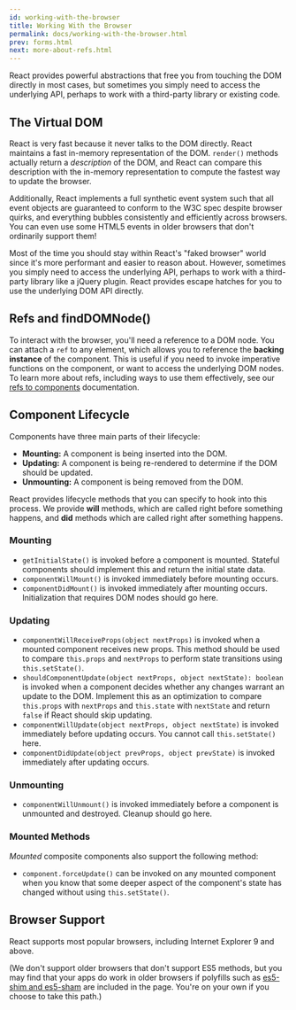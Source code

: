 ```yaml
---
id: working-with-the-browser
title: Working With the Browser
permalink: docs/working-with-the-browser.html
prev: forms.html
next: more-about-refs.html
---
```


React provides powerful abstractions that free you from touching the DOM directly in most cases, but sometimes you simply need to access the underlying API, perhaps to work with a third-party library or existing code.

## The Virtual DOM

React is very fast because it never talks to the DOM directly. React maintains a fast in-memory representation of the DOM. `render()` methods actually return a *description* of the DOM, and React can compare this description with the in-memory representation to compute the fastest way to update the browser.

Additionally, React implements a full synthetic event system such that all event objects are guaranteed to conform to the W3C spec despite browser quirks, and everything bubbles consistently and efficiently across browsers. You can even use some HTML5 events in older browsers that don't ordinarily support them!

Most of the time you should stay within React's "faked browser" world since it's more performant and easier to reason about. However, sometimes you simply need to access the underlying API, perhaps to work with a third-party library like a jQuery plugin. React provides escape hatches for you to use the underlying DOM API directly.

## Refs and findDOMNode()

To interact with the browser, you'll need a reference to a DOM node. You can attach a `ref` to any element, which allows you to reference the **backing instance** of the component.  This is useful if you need to invoke imperative functions on the component, or want to access the underlying DOM nodes.  To learn more about refs, including ways to use them effectively, see our [refs to components](/react/docs/more-about-refs.html) documentation.

## Component Lifecycle

Components have three main parts of their lifecycle:

* **Mounting:** A component is being inserted into the DOM.
* **Updating:** A component is being re-rendered to determine if the DOM should be updated.
* **Unmounting:** A component is being removed from the DOM.

React provides lifecycle methods that you can specify to hook into this process. We provide **will** methods, which are called right before something happens, and **did** methods which are called right after something happens.

### Mounting

* `getInitialState()` is invoked before a component is mounted. Stateful components should implement this and return the initial state data.
* `componentWillMount()` is invoked immediately before mounting occurs.
* `componentDidMount()` is invoked immediately after mounting occurs. Initialization that requires DOM nodes should go here.

### Updating

* `componentWillReceiveProps(object nextProps)` is invoked when a mounted component receives new props. This method should be used to compare `this.props` and `nextProps` to perform state transitions using `this.setState()`.
* `shouldComponentUpdate(object nextProps, object nextState): boolean` is invoked when a component decides whether any changes warrant an update to the DOM. Implement this as an optimization to compare `this.props` with `nextProps` and `this.state` with `nextState` and return `false` if React should skip updating.
* `componentWillUpdate(object nextProps, object nextState)` is invoked immediately before updating occurs. You cannot call `this.setState()` here.
* `componentDidUpdate(object prevProps, object prevState)` is invoked immediately after updating occurs.

### Unmounting

* `componentWillUnmount()` is invoked immediately before a component is unmounted and destroyed. Cleanup should go here.

### Mounted Methods

_Mounted_ composite components also support the following method:

* `component.forceUpdate()` can be invoked on any mounted component when you know that some deeper aspect of the component's state has changed without using `this.setState()`.

## Browser Support

React supports most popular browsers, including Internet Explorer 9 and above.

(We don't support older browsers that don't support ES5 methods, but you may find that your apps do work in older browsers if polyfills such as [es5-shim and es5-sham](https://github.com/es-shims/es5-shim) are included in the page. You're on your own if you choose to take this path.)
